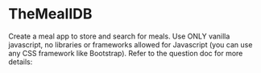 # TheMealIDB
Create a meal app to store and search for meals. Use ONLY vanilla javascript, no libraries or frameworks allowed for Javascript (you can use any CSS framework like Bootstrap).  Refer to the question doc for more details:
